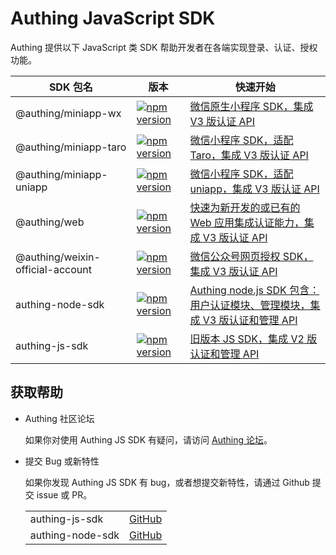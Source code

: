 # Authing JavaScript SDK

Authing 提供以下 JavaScript 类 SDK 帮助开发者在各端实现登录、认证、授权功能。

|SDK 包名|版本|快速开始|
|-----|----|----|
|@authing/miniapp-wx|[![npm version](https://badge.fury.io/js/@authing%2Fminiapp-wx.svg)](https://www.npmjs.com/package/@authing/miniapp-wx)|<a href="https://docs.authing.cn/v2/reference/sdk-for-weixin-miniapp.html" target="_blank">微信原生小程序 SDK，集成 V3 版认证 API</a>|
|@authing/miniapp-taro|[![npm version](https://badge.fury.io/js/@authing%2Fminiapp-taro.svg)](https://www.npmjs.com/package/@authing/miniapp-taro)|<a href="https://docs.authing.cn/v2/reference/sdk-for-weixin-miniapp.html" target="_blank">微信小程序 SDK，适配 Taro，集成 V3 版认证 API</a>|
|@authing/miniapp-uniapp|[![npm version](https://badge.fury.io/js/@authing%2Fminiapp-uniapp.svg)](https://www.npmjs.com/package/@authing/miniapp-uniapp)|<a href="https://docs.authing.cn/v2/reference/sdk-for-weixin-miniapp.html" target="_blank">微信小程序 SDK，适配 uniapp，集成 V3 版认证 API</a>|
|@authing/web|[![npm version](https://badge.fury.io/js/@authing%2Fweb.svg)](https://www.npmjs.com/package/@authing/web)|<a href="https://docs.authing.cn/v2/reference/sdk-for-sso-spa.html" target="_blank">快速为新开发的或已有的 Web 应用集成认证能力，集成 V3 版认证 API</a>|
|@authing/weixin-official-account|[![npm version](https://badge.fury.io/js/@authing%2Fweixin-official-account.svg)](https://www.npmjs.com/package/@authing/weixin-official-account)|<a href="https://docs.authing.cn/v2/reference/sdk-for-weixin-official-account.html" target="_blank">微信公众号网页授权 SDK，集成 V3 版认证 API</a>|
|authing-node-sdk|[![npm version](https://badge.fury.io/js/authing-node-sdk.svg)](https://www.npmjs.com/package/authing-node-sdk)|<a href="https://docs.authing.cn/v3/reference/sdk/node/install.html" target="_blank">Authing node.js SDK 包含：用户认证模块、管理模块，集成 V3 版认证和管理 API</a>|
|authing-js-sdk|[![npm version](https://badge.fury.io/js/authing-js-sdk.svg)](https://www.npmjs.com/package/authing-js-sdk)|<a href="https://docs.authing.cn/v2/reference/sdk-for-node/" target="_blank">旧版本 JS SDK，集成 V2 版认证和管理 API</a>|

## 获取帮助

- Authing 社区论坛

  如果你对使用 Authing JS SDK 有疑问，请访问 [Authing 论坛](https://forum.authing.cn/)。

- 提交 Bug 或新特性

  如果你发现 Authing JS SDK 有 bug，或者想提交新特性，请通过 Github 提交 issue 或 PR。

  |||
  |-----|----|
  |authing-js-sdk|[GitHub](https://github.com/Authing/authing-js-sdk)|
  |authing-node-sdk|[GitHub](https://github.com/authing/authing-node-sdk)|
